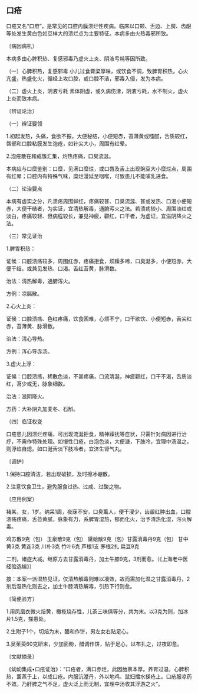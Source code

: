 ## 口疮

口疮又名“口疳”，是常见的口腔内膜溃烂性疾病。临床以口颊、舌边、上腭、齿龈等处发生黄白色如豆样大的溃烂点为主要特征。本病多由火热毒邪所致。

〔病因病机〕

本病多由心脾积热、复感邪毒乃虚火上炎、阴液亏耗等因所致。

（一）心脾积热，复感邪毒 小儿过食膏梁厚味，或饮食不调，致脾胃积热，心火亢盛，热盛化火，循经上攻口腔，或口腔不洁，邪毒入侵，发为本病。

（二）虚火上炎，阴液亏耗 素体阴虚，或久病伤津，阴液亏耗，水不制火，虚火上炎而致本病。

〔辨证论治〕

（一）辨证要领

1.初起发热，头痛，食欲不振，大便秘结，小便短赤，苔薄黄或糙腻，舌质较红，唇部和口腔粘膜发生泡疮，如针尖大小，周围有红晕。

2.泡疮散在和成簇汇集，灼热疼痛，口臭流涎。

本病应与口糜鉴别：口糜，见满口糜烂，或口唇及舌上出现豌豆大小糜烂点，周围有红晕；口腔内有特殊气味，糜烂漫延至咽喉，可致患儿不能哺乳进食。

（二）论治要点

本病有虚实之分，凡溃疡周围鲜红，疼痛较甚、口臭流涎、甚或发热、口渴小便短赤，大便干结者，为实证，宜清热解毒，通腑泻火之法。若溃疡较小、周围淡红或淡白，疼痛较轻、但病程较长，兼见神疲，颧红，口干者，为虚证，宜滋阴降火之法。

（三）常见证治

1.脾胃积热：

证候：口腔溃疡较多，周围红赤，疼痛拒食，烦躁多啼，口臭涎多，小便短赤，大便干结。或兼见发热、口渴。舌红苔黄，脉滑数。

治法：清热解毒，通腑泻火。

方例：凉膈散。

2.心火上炎：

证候：口腔溃疡、色红疼痛，饮食困难，心烦不宁，口干欲饮、小便短赤，舌尖红赤，苔薄黄、脉滑数。

治法：清心导热。

方例：泻心导赤汤。

3.虚火上浮：

证候：口腔溃疡，稀散色淡，不甚疼痛，口流清涎，神疲颧红，口干不渴，舌质淡红，苔少或无，脉象细数。

治法：滋阴降火。

方药：大补阴丸加麦冬、石斛。

（四）临证权变

口疮患儿因溃烂疼痛，可出现流涎拒食，精神躁扰等症状，只需针对病因进行治疗，不需作特殊处理。如慢性口疮，白泡色淡，大便溏，下肢冷，宜理中汤温之，则浮焰自熄。如口涎舌淡下肢冷者，宜济生肾气丸。

〔调护〕

1.保持口腔清洁，若出现破损，及时擦冰硼散。

2.注意饮食卫生，避免服食过热、过咸、过酸之物。

〔应用例案〕

褚某，女，1岁。纳呆1周，夜寐不安，口臭薰人，便干溲少，齿龈红肿出血，口腔溃疡疼痛，舌苔黄腻，脉象有力，系脾胃湿热，郁而化火，治予清热化湿，泻火解毒。

鸡苏散9克（包） 玉泉散9克（包） 黛蛤散9克（包）甘露消毒丹9克（包） 甘中黄3克 黄连3克 川朴3克 竹叶6克 芦根1支 茅根2扎 扁豆9克

二剂，诸症大减。继原方去甘露消毒丹，加土牛膝9克，3剂而愈。（《上海老中医经验选编》）

按：本案一派湿热见证，仅清热解毒则难以凑效，故而需加化湿之甘露消毒丹，2剂后湿热化则去之，加土牛膝清热解毒，引热下行则愈。

〔简便验方〕

1.用凤凰衣微火焙黄，橄榄烧存性，儿茶三味俱等分，共为末。以3克为则，加冰片1.5克，搽患处。

2.生附子1个，切焙为末，醋和作饼，男左女右贴足心。

3.吴茱萸60克研末，少加面粉，醋调作饼，贴于足心，以布扎之，过夜即愈。

〔文献摘录〕

《幼幼集成•口疮证治》：“口疮者，满口赤烂，此因胎禀本厚。养育过温，心脾积热，薰蒸于上，以成口疮。内服沆瀣丹，外以地鸡、鼠妇擂水搽疮上。口疮服凉药不效。乃肝脾之气不足，虚火泛上而无制，宜理中汤收其浮游之火”。
